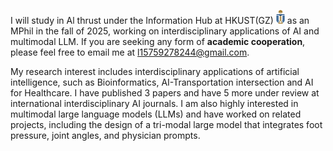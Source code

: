 I will study in Al thrust under the Information Hub at HKUST(GZ) <img src='./images/hkust(gz).png' style='width: 1em;'>  as an MPhil in the fall of 2025, working on interdisciplinary applications of AI and multimodal LLM. If you are seeking any form of **academic cooperation**, please feel free to email me at [l15759278244@gmail.com](mailto:l15759278244@gmail.com).

My research interest includes interdisciplinary applications of artificial intelligence, such as Bioinformatics, AI-Transportation intersection and AI for Healthcare. I have published 3 papers <a href='https://scholar.google.com/citations?hl=zh-CN&user=oF2yD8AAAAAJ'></a> and have 5 more under review at international interdisciplinary AI journals. I am also highly interested in multimodal large language models (LLMs) and have worked on related projects, including the design of a tri-modal large model that integrates foot pressure, joint angles, and physician prompts.
